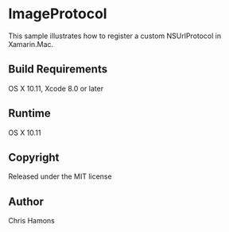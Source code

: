 ImageProtocol
=============

This sample illustrates how to register a custom NSUrlProtocol in Xamarin.Mac.

Build Requirements
------------------

OS X 10.11, Xcode 8.0 or later

Runtime
------------------
OS X 10.11

Copyright
---------

Released under the MIT license

Author
------

Chris Hamons
